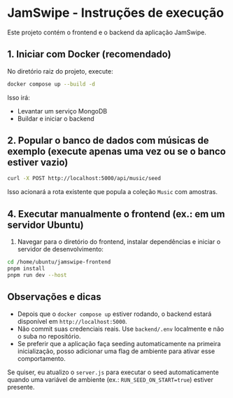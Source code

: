 # JamSwipe - Instruções de execução

Este projeto contém o frontend e o backend da aplicação JamSwipe.

## 1. Iniciar com Docker (recomendado)

No diretório raiz do projeto, execute:

```bash
docker compose up --build -d
```

Isso irá:

- Levantar um serviço MongoDB
- Buildar e iniciar o backend

## 2. Popular o banco de dados com músicas de exemplo (execute apenas uma vez ou se o banco estiver vazio)

```bash
curl -X POST http://localhost:5000/api/music/seed
```

Isso acionará a rota existente que popula a coleção `Music` com amostras.

## 4. Executar manualmente o frontend (ex.: em um servidor Ubuntu)

1. Navegar para o diretório do frontend, instalar dependências e iniciar o servidor de desenvolvimento:

```bash
cd /home/ubuntu/jamswipe-frontend
pnpm install
pnpm run dev --host
```

## Observações e dicas

- Depois que o `docker compose up` estiver rodando, o backend estará disponível em `http://localhost:5000`.
- Não commit suas credenciais reais. Use `backend/.env` localmente e não o suba no repositório.
- Se preferir que a aplicação faça seeding automaticamente na primeira inicialização, posso adicionar uma flag de ambiente para ativar esse comportamento.

Se quiser, eu atualizo o `server.js` para executar o seed automaticamente quando uma variável de ambiente (ex.: `RUN_SEED_ON_START=true`) estiver presente.
